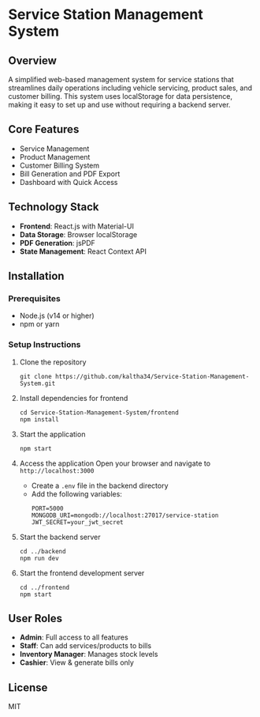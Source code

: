 # Service Station Management System

## Overview
A simplified web-based management system for service stations that streamlines daily operations including vehicle servicing, product sales, and customer billing. This system uses localStorage for data persistence, making it easy to set up and use without requiring a backend server.

## Core Features
- Service Management
- Product Management
- Customer Billing System
- Bill Generation and PDF Export
- Dashboard with Quick Access

## Technology Stack
- **Frontend**: React.js with Material-UI
- **Data Storage**: Browser localStorage
- **PDF Generation**: jsPDF
- **State Management**: React Context API

## Installation

### Prerequisites
- Node.js (v14 or higher)
- npm or yarn

### Setup Instructions
1. Clone the repository
   ```
   git clone https://github.com/kaltha34/Service-Station-Management-System.git
   ```

2. Install dependencies for frontend
   ```
   cd Service-Station-Management-System/frontend
   npm install
   ```

3. Start the application
   ```
   npm start
   ```

4. Access the application
   Open your browser and navigate to `http://localhost:3000`
   - Create a `.env` file in the backend directory
   - Add the following variables:
     ```
     PORT=5000
     MONGODB_URI=mongodb://localhost:27017/service-station
     JWT_SECRET=your_jwt_secret
     ```

5. Start the backend server
   ```
   cd ../backend
   npm run dev
   ```

6. Start the frontend development server
   ```
   cd ../frontend
   npm start
   ```

## User Roles
- **Admin**: Full access to all features
- **Staff**: Can add services/products to bills
- **Inventory Manager**: Manages stock levels
- **Cashier**: View & generate bills only

## License
MIT